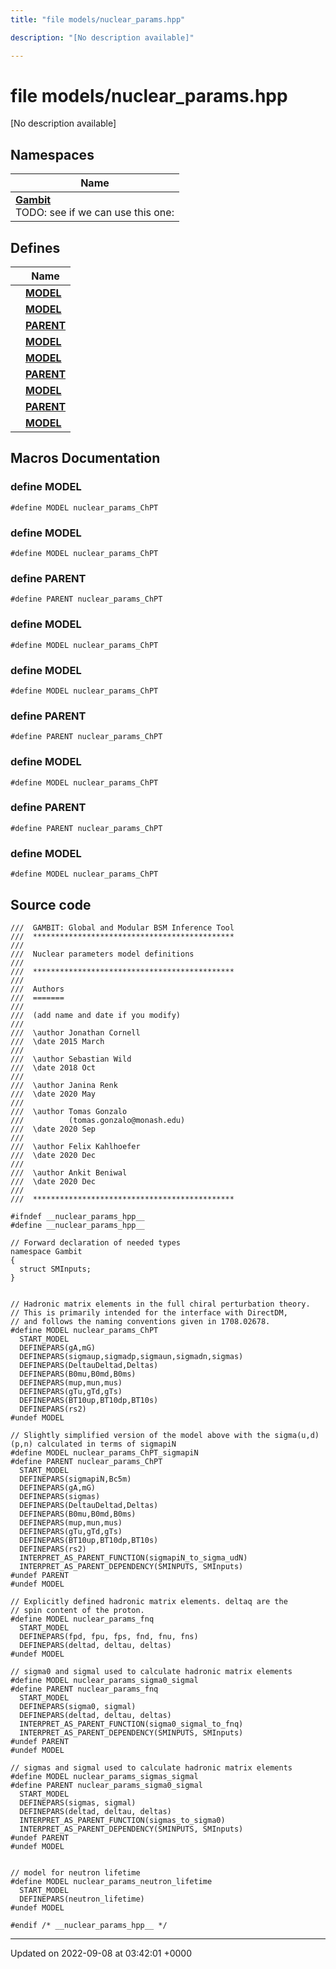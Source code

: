 ```yaml
---
title: "file models/nuclear_params.hpp"

description: "[No description available]"

---
```


# file models/nuclear_params.hpp

[No description available]

## Namespaces

| Name           |
| -------------- |
| **[Gambit](/documentation/code/namespaces/namespacegambit/)** <br>TODO: see if we can use this one:  |

## Defines

|                | Name           |
| -------------- | -------------- |
|  | **[MODEL](/documentation/code/files/nuclear__params_8hpp/#define-model)**  |
|  | **[MODEL](/documentation/code/files/nuclear__params_8hpp/#define-model)**  |
|  | **[PARENT](/documentation/code/files/nuclear__params_8hpp/#define-parent)**  |
|  | **[MODEL](/documentation/code/files/nuclear__params_8hpp/#define-model)**  |
|  | **[MODEL](/documentation/code/files/nuclear__params_8hpp/#define-model)**  |
|  | **[PARENT](/documentation/code/files/nuclear__params_8hpp/#define-parent)**  |
|  | **[MODEL](/documentation/code/files/nuclear__params_8hpp/#define-model)**  |
|  | **[PARENT](/documentation/code/files/nuclear__params_8hpp/#define-parent)**  |
|  | **[MODEL](/documentation/code/files/nuclear__params_8hpp/#define-model)**  |




## Macros Documentation

### define MODEL

```
#define MODEL nuclear_params_ChPT
```


### define MODEL

```
#define MODEL nuclear_params_ChPT
```


### define PARENT

```
#define PARENT nuclear_params_ChPT
```


### define MODEL

```
#define MODEL nuclear_params_ChPT
```


### define MODEL

```
#define MODEL nuclear_params_ChPT
```


### define PARENT

```
#define PARENT nuclear_params_ChPT
```


### define MODEL

```
#define MODEL nuclear_params_ChPT
```


### define PARENT

```
#define PARENT nuclear_params_ChPT
```


### define MODEL

```
#define MODEL nuclear_params_ChPT
```


## Source code

```
///  GAMBIT: Global and Modular BSM Inference Tool
///  *********************************************
///
///  Nuclear parameters model definitions
///
///  *********************************************
///
///  Authors
///  =======
///
///  (add name and date if you modify)
///
///  \author Jonathan Cornell
///  \date 2015 March
///
///  \author Sebastian Wild
///  \date 2018 Oct
///
///  \author Janina Renk
///  \date 2020 May
///
///  \author Tomas Gonzalo
///          (tomas.gonzalo@monash.edu)
///  \date 2020 Sep
///
///  \author Felix Kahlhoefer
///  \date 2020 Dec
///
///  \author Ankit Beniwal
///  \date 2020 Dec
///
///  *********************************************

#ifndef __nuclear_params_hpp__
#define __nuclear_params_hpp__

// Forward declaration of needed types
namespace Gambit
{
  struct SMInputs;
}


// Hadronic matrix elements in the full chiral perturbation theory.
// This is primarily intended for the interface with DirectDM,
// and follows the naming conventions given in 1708.02678.
#define MODEL nuclear_params_ChPT
  START_MODEL
  DEFINEPARS(gA,mG)
  DEFINEPARS(sigmaup,sigmadp,sigmaun,sigmadn,sigmas)
  DEFINEPARS(DeltauDeltad,Deltas)
  DEFINEPARS(B0mu,B0md,B0ms)
  DEFINEPARS(mup,mun,mus)
  DEFINEPARS(gTu,gTd,gTs)
  DEFINEPARS(BT10up,BT10dp,BT10s)
  DEFINEPARS(rs2)
#undef MODEL

// Slightly simplified version of the model above with the sigma(u,d)(p,n) calculated in terms of sigmapiN
#define MODEL nuclear_params_ChPT_sigmapiN
#define PARENT nuclear_params_ChPT
  START_MODEL
  DEFINEPARS(sigmapiN,Bc5m)
  DEFINEPARS(gA,mG)
  DEFINEPARS(sigmas)
  DEFINEPARS(DeltauDeltad,Deltas)
  DEFINEPARS(B0mu,B0md,B0ms)
  DEFINEPARS(mup,mun,mus)
  DEFINEPARS(gTu,gTd,gTs)
  DEFINEPARS(BT10up,BT10dp,BT10s)
  DEFINEPARS(rs2)
  INTERPRET_AS_PARENT_FUNCTION(sigmapiN_to_sigma_udN)
  INTERPRET_AS_PARENT_DEPENDENCY(SMINPUTS, SMInputs)
#undef PARENT
#undef MODEL

// Explicitly defined hadronic matrix elements. deltaq are the
// spin content of the proton.
#define MODEL nuclear_params_fnq
  START_MODEL
  DEFINEPARS(fpd, fpu, fps, fnd, fnu, fns)
  DEFINEPARS(deltad, deltau, deltas)
#undef MODEL

// sigma0 and sigmal used to calculate hadronic matrix elements
#define MODEL nuclear_params_sigma0_sigmal
#define PARENT nuclear_params_fnq
  START_MODEL
  DEFINEPARS(sigma0, sigmal)
  DEFINEPARS(deltad, deltau, deltas)
  INTERPRET_AS_PARENT_FUNCTION(sigma0_sigmal_to_fnq)
  INTERPRET_AS_PARENT_DEPENDENCY(SMINPUTS, SMInputs)
#undef PARENT
#undef MODEL

// sigmas and sigmal used to calculate hadronic matrix elements
#define MODEL nuclear_params_sigmas_sigmal
#define PARENT nuclear_params_sigma0_sigmal
  START_MODEL
  DEFINEPARS(sigmas, sigmal)
  DEFINEPARS(deltad, deltau, deltas)
  INTERPRET_AS_PARENT_FUNCTION(sigmas_to_sigma0)
  INTERPRET_AS_PARENT_DEPENDENCY(SMINPUTS, SMInputs)
#undef PARENT
#undef MODEL


// model for neutron lifetime
#define MODEL nuclear_params_neutron_lifetime
  START_MODEL
  DEFINEPARS(neutron_lifetime)
#undef MODEL

#endif /* __nuclear_params_hpp__ */
```


-------------------------------

Updated on 2022-09-08 at 03:42:01 +0000

